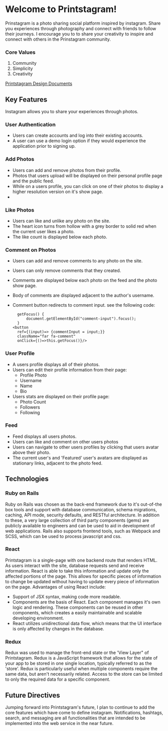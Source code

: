 # Welcome to Printstagram!

Prinstagram is a photo sharing social platform inspired by instagram. Share you experiences through photography and connect with friends to follow their journeys. I encourage you to to share your creativity to inspire and connect with others in the Prinstagram community.

### Core Values

 1. Community
 2. Simplicity
 3. Creativity

[Printstagram Design Documents](https://github.com/bergieboy/printstagram/wiki)


## Key Features

Instagram allows you to share your experiences through photos.

### User Authentication
 - Users can create accounts and log into their existing accounts.
 - A user can use a demo login option if they would experience the application prior to signing up.

### Add Photos
- Users can add and remove photos from their profile.
- Photos that users upload will be displayed on their personal profile page and the public feed.
- While on a users profile, you can click on one of their photos to display a higher resolution version on it's show page.
-
### Like Photos
- Users can like and unlike any photo on the site.
- The heart icon turns from hollow with a grey border to solid red when the current user likes a photo.
- The like count is displayed below each photo.

### Comment on Photos
- Users can add and remove comments to any photo on the site.
- Users can only remove comments that they created.
- Comments are displayed below each photo on the feed and the photo show page.
- Body of comments are displayed adjacent to the author's username.
- Comment button redirects to comment input. see the following code:

	    getFocus() {
	        document.getElementById("comment-input").focus();
	    }
      <button
        ref={(input)=> {commentInput = input;}}
        className="far fa-comment"
        onClick={()=>this.getFocus()}/>  

### User Profile
- A users profile displays all of their photos.
- Users can edit their profile information from their page:
	- Profile Photo
	- Username
	- Name
	- Bio
- Users stats are displayed on their profile page:
	- Photo Count
	- Followers
	- Following

### Feed
- Feed displays all users photos.
- Users can like and comment on other users photos
- Users can navigate to other users profiles by clicking that users avatar above their photo.
- The current user's and 'Featured' user's avatars are displayed as stationary links, adjacent to the photo feed.


## Technologies

### Ruby on Rails
Ruby on Rails was chosen as the back-end framework due to it's out-of-the box tools and support with database communication, schema migrations, caching, API mode, security defaults, and RESTful architecture. In addition to these, a very large collection of third party components (gems) are publicly available to engineers and can be used to aid in development of web applications. Rails also supports frontend tools, such as Webpack and SCSS, which can be used to process javascript and css.

### React
Printstagram is a single-page with one backend route that renders HTML. As users interact with the site, database requests send and receive information. React is able to take this information and update only the affected portions of the page. This allows for specific pieces of information to change be updated without having to update every piece of information on the page. Advantages of using React include:

- Support of JSX syntax, making code more readable.
- Components are the basis of React. Each component manages it's own logic and rendering. These components can be reused in other components, which creates a easily maintainable and scalable developing environment.
- React utilizes unidirectional data flow, which means that the UI interface is only affected by changes in the database.

### Redux
Redux was used to manage the front-end state or the 'View Layer" of Printstagram. Redux is a JavaScript framework that allows for the state of your app to be stored in one single location, typically referred to as the 'store'. Redux is particularly useful when multiple components require the same data, but aren't necessarily related.  Access to the store can be limited to only the required data for a specific component.

## Future Directives

Jumping forward into Printstagram's future, I plan to continue to add the core features which have come to define instagram. Notifications, hashtags, search, and messaging are all functionalities that are intended to be implemented into the web service in the near future.
